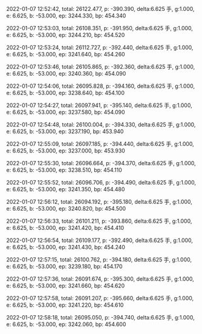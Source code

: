 2022-01-07 12:52:42, total: 26122.477, p: -390.390, delta:6.625 手, g:1.000, e: 6.625, b: -53.000, ep: 3244.330, bp: 454.340

2022-01-07 12:53:03, total: 26108.351, p: -391.950, delta:6.625 手, g:1.000, e: 6.625, b: -53.000, ep: 3244.210, bp: 454.520

2022-01-07 12:53:24, total: 26112.727, p: -392.440, delta:6.625 手, g:1.000, e: 6.625, b: -53.000, ep: 3241.640, bp: 454.260

2022-01-07 12:53:46, total: 26105.865, p: -392.360, delta:6.625 手, g:1.000, e: 6.625, b: -53.000, ep: 3240.360, bp: 454.090

2022-01-07 12:54:06, total: 26095.828, p: -394.160, delta:6.625 手, g:1.000, e: 6.625, b: -53.000, ep: 3238.640, bp: 454.100

2022-01-07 12:54:27, total: 26097.941, p: -395.140, delta:6.625 手, g:1.000, e: 6.625, b: -53.000, ep: 3237.580, bp: 454.090

2022-01-07 12:54:48, total: 26100.004, p: -394.330, delta:6.625 手, g:1.000, e: 6.625, b: -53.000, ep: 3237.190, bp: 453.940

2022-01-07 12:55:09, total: 26097.185, p: -394.440, delta:6.625 手, g:1.000, e: 6.625, b: -53.000, ep: 3237.000, bp: 453.930

2022-01-07 12:55:30, total: 26096.664, p: -394.370, delta:6.625 手, g:1.000, e: 6.625, b: -53.000, ep: 3238.510, bp: 454.110

2022-01-07 12:55:52, total: 26096.706, p: -394.490, delta:6.625 手, g:1.000, e: 6.625, b: -53.000, ep: 3241.350, bp: 454.480

2022-01-07 12:56:12, total: 26094.192, p: -395.180, delta:6.625 手, g:1.000, e: 6.625, b: -53.000, ep: 3240.820, bp: 454.500

2022-01-07 12:56:33, total: 26101.211, p: -393.860, delta:6.625 手, g:1.000, e: 6.625, b: -53.000, ep: 3241.420, bp: 454.410

2022-01-07 12:56:54, total: 26109.177, p: -392.490, delta:6.625 手, g:1.000, e: 6.625, b: -53.000, ep: 3241.430, bp: 454.240

2022-01-07 12:57:15, total: 26100.762, p: -394.180, delta:6.625 手, g:1.000, e: 6.625, b: -53.000, ep: 3239.180, bp: 454.170

2022-01-07 12:57:36, total: 26091.674, p: -395.300, delta:6.625 手, g:1.000, e: 6.625, b: -53.000, ep: 3241.660, bp: 454.620

2022-01-07 12:57:58, total: 26091.207, p: -395.660, delta:6.625 手, g:1.000, e: 6.625, b: -53.000, ep: 3241.220, bp: 454.610

2022-01-07 12:58:18, total: 26095.050, p: -394.740, delta:6.625 手, g:1.000, e: 6.625, b: -53.000, ep: 3242.060, bp: 454.600